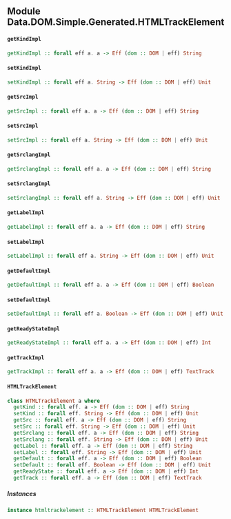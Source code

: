 ## Module Data.DOM.Simple.Generated.HTMLTrackElement

#### `getKindImpl`

``` purescript
getKindImpl :: forall eff a. a -> Eff (dom :: DOM | eff) String
```

#### `setKindImpl`

``` purescript
setKindImpl :: forall eff a. String -> Eff (dom :: DOM | eff) Unit
```

#### `getSrcImpl`

``` purescript
getSrcImpl :: forall eff a. a -> Eff (dom :: DOM | eff) String
```

#### `setSrcImpl`

``` purescript
setSrcImpl :: forall eff a. String -> Eff (dom :: DOM | eff) Unit
```

#### `getSrclangImpl`

``` purescript
getSrclangImpl :: forall eff a. a -> Eff (dom :: DOM | eff) String
```

#### `setSrclangImpl`

``` purescript
setSrclangImpl :: forall eff a. String -> Eff (dom :: DOM | eff) Unit
```

#### `getLabelImpl`

``` purescript
getLabelImpl :: forall eff a. a -> Eff (dom :: DOM | eff) String
```

#### `setLabelImpl`

``` purescript
setLabelImpl :: forall eff a. String -> Eff (dom :: DOM | eff) Unit
```

#### `getDefaultImpl`

``` purescript
getDefaultImpl :: forall eff a. a -> Eff (dom :: DOM | eff) Boolean
```

#### `setDefaultImpl`

``` purescript
setDefaultImpl :: forall eff a. Boolean -> Eff (dom :: DOM | eff) Unit
```

#### `getReadyStateImpl`

``` purescript
getReadyStateImpl :: forall eff a. a -> Eff (dom :: DOM | eff) Int
```

#### `getTrackImpl`

``` purescript
getTrackImpl :: forall eff a. a -> Eff (dom :: DOM | eff) TextTrack
```

#### `HTMLTrackElement`

``` purescript
class HTMLTrackElement a where
  getKind :: forall eff. a -> Eff (dom :: DOM | eff) String
  setKind :: forall eff. String -> Eff (dom :: DOM | eff) Unit
  getSrc :: forall eff. a -> Eff (dom :: DOM | eff) String
  setSrc :: forall eff. String -> Eff (dom :: DOM | eff) Unit
  getSrclang :: forall eff. a -> Eff (dom :: DOM | eff) String
  setSrclang :: forall eff. String -> Eff (dom :: DOM | eff) Unit
  getLabel :: forall eff. a -> Eff (dom :: DOM | eff) String
  setLabel :: forall eff. String -> Eff (dom :: DOM | eff) Unit
  getDefault :: forall eff. a -> Eff (dom :: DOM | eff) Boolean
  setDefault :: forall eff. Boolean -> Eff (dom :: DOM | eff) Unit
  getReadyState :: forall eff. a -> Eff (dom :: DOM | eff) Int
  getTrack :: forall eff. a -> Eff (dom :: DOM | eff) TextTrack
```

##### Instances
``` purescript
instance htmltrackelement :: HTMLTrackElement HTMLTrackElement
```


